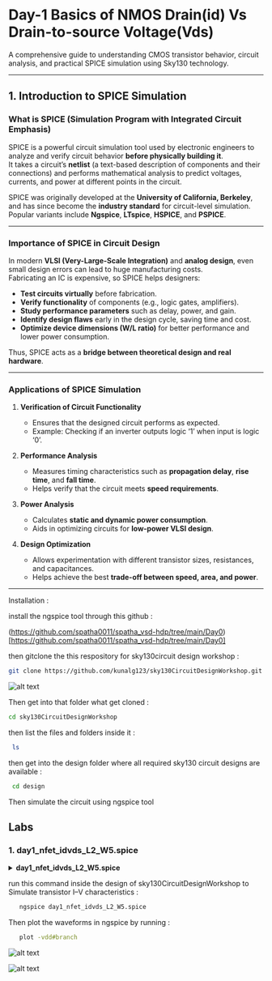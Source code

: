 # Day-1 Basics of NMOS Drain(id) Vs Drain-to-source Voltage(Vds)

A comprehensive guide to understanding CMOS transistor behavior, circuit analysis, and practical SPICE simulation using Sky130 technology.

---


## 1. Introduction to SPICE Simulation

### What is SPICE (Simulation Program with Integrated Circuit Emphasis)

SPICE is a powerful circuit simulation tool used by electronic engineers to analyze and verify circuit behavior **before physically building it**.  
It takes a circuit’s **netlist** (a text-based description of components and their connections) and performs mathematical analysis to predict voltages, currents, and power at different points in the circuit.

SPICE was originally developed at the **University of California, Berkeley**, and has since become the **industry standard** for circuit-level simulation.  
Popular variants include **Ngspice**, **LTspice**, **HSPICE**, and **PSPICE**.

---

### Importance of SPICE in Circuit Design

In modern **VLSI (Very-Large-Scale Integration)** and **analog design**, even small design errors can lead to huge manufacturing costs.  
Fabricating an IC is expensive, so SPICE helps designers:

- **Test circuits virtually** before fabrication.  
- **Verify functionality** of components (e.g., logic gates, amplifiers).  
- **Study performance parameters** such as delay, power, and gain.  
- **Identify design flaws** early in the design cycle, saving time and cost.  
- **Optimize device dimensions (W/L ratio)** for better performance and lower power consumption.

Thus, SPICE acts as a **bridge between theoretical design and real hardware**.

---

### Applications of SPICE Simulation

1. **Verification of Circuit Functionality**
   - Ensures that the designed circuit performs as expected.
   - Example: Checking if an inverter outputs logic ‘1’ when input is logic ‘0’.

2. **Performance Analysis**
   - Measures timing characteristics such as **propagation delay**, **rise time**, and **fall time**.
   - Helps verify that the circuit meets **speed requirements**.

3. **Power Analysis**
   - Calculates **static and dynamic power consumption**.
   - Aids in optimizing circuits for **low-power VLSI design**.

4. **Design Optimization**
   - Allows experimentation with different transistor sizes, resistances, and capacitances.
   - Helps achieve the best **trade-off between speed, area, and power**.

---
Installation :

install the ngspice tool through this github :

(https://github.com/spatha0011/spatha_vsd-hdp/tree/main/Day0)[https://github.com/spatha0011/spatha_vsd-hdp/tree/main/Day0]


then gitclone the this respository for sky130circuit design workshop :
```bash
git clone https://github.com/kunalg123/sky130CircuitDesignWorkshop.git
```

![alt text](git_clone_sky130_ngspice.png)

Then get into that folder what get cloned :

```bash
cd sky130CircuitDesignWorkshop
```
then list the files and folders inside it :

```bash
 ls
```
then get into the design folder where all required sky130 circuit designs are available :

```bash
 cd design
```
Then simulate the circuit using ngspice tool

## Labs 

### 1. day1_nfet_idvds_L2_W5.spice

<details> <summary><strong>day1_nfet_idvds_L2_W5.spice </strong></summary>

```
*Model Description
.param temp=27


*Including sky130 library files
.lib "sky130_fd_pr/models/sky130.lib.spice" tt


*Netlist Description



XM1 Vdd n1 0 0 sky130_fd_pr__nfet_01v8 w=5 l=2

R1 n1 in 55

Vdd vdd 0 1.8V
Vin in 0 1.8V

*simulation commands

.op
.dc Vdd 0 1.8 0.1 Vin 0 1.8 0.2

.control

run
display
setplot dc1
.endc

.end
```

</details>

run this command inside the design of sky130CircuitDesignWorkshop to Simulate transistor I–V characteristics  :

```bash
   ngspice day1_nfet_idvds_L2_W5.spice
```
Then plot the waveforms in ngspice by running :

```bash
   plot -vdd#branch
```

![alt text](ngspice_day1.png)

![alt text](model_description_day1.png)
